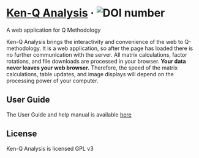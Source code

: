 # [Ken-Q Analysis](https://shawnbanasick.github.io/ken-q-analysis/index.html) &middot; ![DOI number](https://zenodo.org/badge/DOI/10.5281/zenodo.1300201.svg)
A web application for Q Methodology

Ken-Q Analysis brings the interactivity and convenience of the web to Q-methodology. It is a web application, so after the page has loaded there is no further communication with the server. All matrix calculations, factor rotations, and file downloads are processed in your browser. __Your data never leaves your web browser.__ Therefore, the speed of the matrix calculations, table updates, and image displays will depend on the processing power of your computer. 

## User Guide
The User Guide and help manual is available [here](https://ken_q_tools.gitbooks.io/ken-q-analysis-reference-guide/content/)

## License
Ken-Q Analysis is licensed GPL v3



